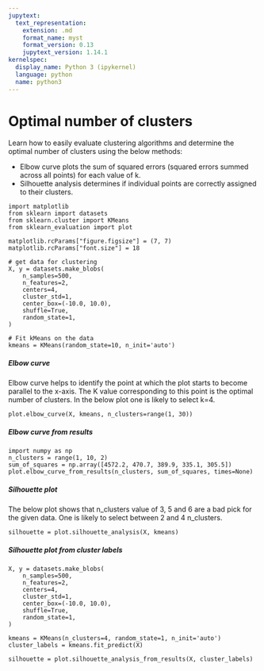 ```yaml
---
jupytext:
  text_representation:
    extension: .md
    format_name: myst
    format_version: 0.13
    jupytext_version: 1.14.1
kernelspec:
  display_name: Python 3 (ipykernel)
  language: python
  name: python3
---
```


# Optimal number of clusters

Learn how to easily evaluate clustering algorithms and determine the optimal number of clusters using the below methods:

- Elbow curve plots the sum of squared errors (squared errors summed across all points) for each value of k. 
- Silhouette analysis determines if individual points are correctly assigned to their clusters.

```{code-cell} ipython3
import matplotlib
from sklearn import datasets
from sklearn.cluster import KMeans
from sklearn_evaluation import plot
```

```{code-cell} ipython3
matplotlib.rcParams["figure.figsize"] = (7, 7)
matplotlib.rcParams["font.size"] = 18
```

```{code-cell} ipython3
# get data for clustering
X, y = datasets.make_blobs(
    n_samples=500,
    n_features=2,
    centers=4,
    cluster_std=1,
    center_box=(-10.0, 10.0),
    shuffle=True,
    random_state=1,
)

# Fit kMeans on the data
kmeans = KMeans(random_state=10, n_init='auto')
```

##### Elbow curve

Elbow curve helps to identify the point at which the plot starts to become parallel to the x-axis. The K value corresponding to this point is the optimal number of clusters. In the below plot one is likely to select k=4.

```{code-cell} ipython3
plot.elbow_curve(X, kmeans, n_clusters=range(1, 30))
```

##### Elbow curve from results

```{code-cell} ipython3
import numpy as np
n_clusters = range(1, 10, 2)
sum_of_squares = np.array([4572.2, 470.7, 389.9, 335.1, 305.5])
plot.elbow_curve_from_results(n_clusters, sum_of_squares, times=None)
```

##### Silhouette plot 

The below plot shows that n_clusters value of 3, 5 and 6 are a bad pick for the given data. One is likely to select between 2 and 4 n_clusters.

```{code-cell} ipython3
silhouette = plot.silhouette_analysis(X, kmeans)
```

##### Silhouette plot from cluster labels

```{code-cell} ipython3
X, y = datasets.make_blobs(
    n_samples=500,
    n_features=2,
    centers=4,
    cluster_std=1,
    center_box=(-10.0, 10.0),
    shuffle=True,
    random_state=1,
)

kmeans = KMeans(n_clusters=4, random_state=1, n_init='auto')
cluster_labels = kmeans.fit_predict(X)
```

```{code-cell} ipython3
silhouette = plot.silhouette_analysis_from_results(X, cluster_labels)
```
